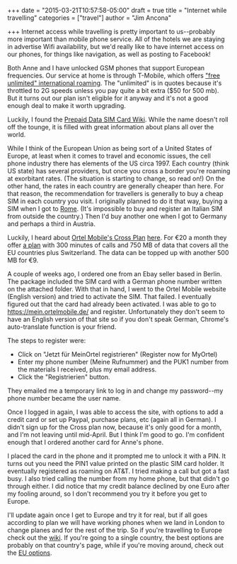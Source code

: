 +++
date = "2015-03-21T10:57:58-05:00"
draft = true
title = "Internet while travelling"
categories = ["travel"]
author = "Jim Ancona"

+++
Internet access while travelling is pretty important to us--probably
more important than mobile phone service. All of the hotels we are
staying in advertise Wifi availability, but we'd really like to have
internet access on our phones, for things like navigation, as well as
posting to Facebook!

Both Anne and I have unlocked GSM phones that support European
frequencies. Our service at home is through T-Mobile, which offers
["free unlimited" international roaming](http://www.t-mobile.com/simple-choice-international-plans.html). The
"unlimited" is in quotes because it's throttled to 2G speeds unless
you pay quite a bit extra ($50 for 500 mb). But it turns out our plan
isn't eligible for it anyway and it's not a good enough deal to make
it worth upgrading.

Luckily, I found the
[Prepaid Data SIM Card Wiki](http://prepaid-data-sim-card.wikia.com/wiki/Prepaid_SIM_with_data). While
the name doesn't roll off the tounge, it is filled with great
information about plans all over the world.

While I think of the European Union as being sort of a United States
of Europe, at least when it comes to travel and economic issues, the
cell phone industry there has elements of the US circa 1997. Each country
(think US state) has several providers, but once you cross a border
you're roaming at exorbitant rates. (The situation is starting to
change, so read on!) On the other hand, the rates in
each country are generally cheaper than here. For that reason, the
recommendation for travellers is generally to buy a cheap SIM in each
country you visit. I originally planned to do it that way, buying a
SIM when I got to [Rome](/travel/Rome-Planning). (It's impossible to buy and register an Italian
SIM from outside the country.) Then I'd buy another one when I got to
Germany and perhaps a third in Austria.

Luckily, I heard about
[Ortel Mobile's Cross Plan](http://www.ortelmobile.de/en/crosseurope.html)
[here](http://www.bimmerfest.com/forums/showpost.php?p=8944186&postcount=11). For
€20 a month they offer
[a plan](http://prepaid-data-sim-card.wikia.com/wiki/European_Union#Ortel_mobile_Germany_with_Cross_option)
with 300 minutes of calls and 750 MB of data that covers all the EU
countries plus Switzerland. The data can be topped
up with another 500 MB for €9.

A couple of weeks ago, I ordered one from an Ebay seller based in
Berlin. The package included the SIM card with a German phone number
written on the attached folder. With that in hand, I went to the Ortel
Mobile website (English version) and tried to activate the SIM. That
failed. I eventually figured out that the card had already been
activated. I was able to go to https://mein.ortelmobile.de/ and
register. Unfortunately they don't seem to have an English version of
that site so if you don't speak German, Chrome's auto-translate
function is your friend.

The steps to register were:

* Click on "Jetzt für MeinOrtel registrieren" (Register now for MyOrtel)
* Enter my phone number (Meine Rufnummer) and the PUK1 number from the materials I received, plus my email address.
* Click the "Registrierien" button.

They emailed me a temporary link to log in and change my password--my
phone number became the user name.

Once I logged in again, I was able to access the site, with options to
add a credit card or set up Paypal, purchase plans, etc (again all in
German). I didn't sign up for the Cross plan now, because it's only
good for a month, and I'm not leaving until mid-April. But I think I'm
good to go. I'm confident enough that I ordered another card for
Anne's phone.

I placed the card in the phone and it prompted me to unlock it with a
PIN. It turns out you need the PIN1 value printed on the plastic SIM
card holder. It eventually registered as roaming on AT&T. I tried
making a call but got a fast busy. I also tried calling the number
from my home phone, but that didn't go through either. I did notice
that my credit balance declined by one Euro after my fooling around,
so I don't recommend you try it before you get to Europe.

I'll update again once I get to Europe and try it for real, but if all
goes according to plan we will have working phones when we land in
London to change planes and for the rest of the trip. So if you're
travelling to Europe check out the
[wiki](http://prepaid-data-sim-card.wikia.com/wiki/Prepaid_SIM_with_data). If
you're going to a single country, the best options are probably on
that country's page, while if you're moving around, check out the
[EU options](http://prepaid-data-sim-card.wikia.com/wiki/European_Union). 


